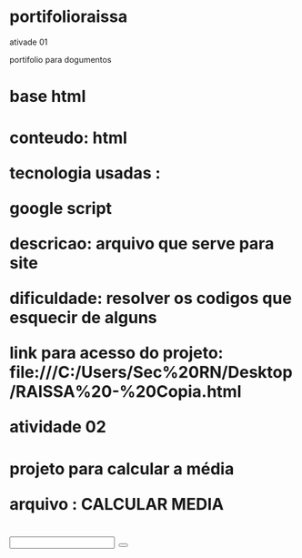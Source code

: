 # portifolioraissa
ativade 01 

 portifolio para dogumentos 
 <h1> base html

<h1>conteudo: html
  
  tecnologia usadas : 
  
  google script 
  
  descricao: arquivo que serve para site
 
  dificuldade: resolver os codigos que esquecir de alguns
 
 link para acesso do projeto: file:///C:/Users/Sec%20RN/Desktop/RAISSA%20-%20Copia.html



atividade 02 
 
<h1> projeto para calcular a média 
 
  arquivo : CALCULAR MEDIA
 
  <label>
   <input>
    <button>
      <script>
        <body>
  
   tecnologia utilizada :
       java script e
       google script
          
      erros encontrados está em "calcula média".
          
     dificuldade: foi para saber o resultado na exportação.
      
          descricao: Eu entendir atraves da aula dada que aprendemos como retornar a pagina , 
          alem disso o codigo dado para fazermos era pra nos saber calcular media .
          
          link para acesso do projeto :https://script.google.com/macros/s/AKfycbyM53cDdSDu49C7NIL0a8uGFiNzX25hkiViN-OWztX7SbwSrJii8TTcdVh9MSsm-DI/exec
          
  
